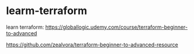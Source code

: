 # learm-terraform
learn terraform: https://globallogic.udemy.com/course/terraform-beginner-to-advanced

https://github.com/zealvora/terraform-beginner-to-advanced-resource
